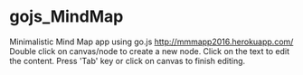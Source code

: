 # gojs_MindMap
Minimalistic Mind Map app using go.js
http://mmmapp2016.herokuapp.com/
Double click on canvas/node to create a new node.
Click on the text to edit the content.
Press 'Tab' key or click on canvas to finish editing. 

